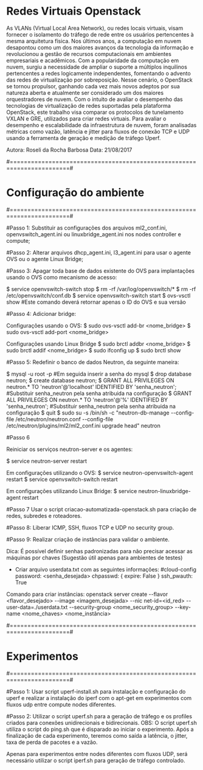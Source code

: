 # Redes Virtuais Openstack

As VLANs (Virtual Local Area Network), ou redes locais virtuais, visam fornecer o isolamento do tráfego de rede entre os usuários pertencentes à mesma arquitetura física. Nos últimos anos, a computação em nuvem desapontou como um dos maiores avanços da tecnologia da informação e revolucionou a gestão de recursos computacionais em ambientes empresariais e acadêmicos. Com a popularidade da computação em nuvem, surgiu a necessidade de ampliar o suporte a múltiplos inquilinos pertencentes a redes logicamente independentes, fomentando o advento das redes de virtualização por sobreposição. Nesse cenário, o OpenStack se tornou propulsor, ganhando cada vez mais novos adeptos por sua natureza aberta e atualmente ser considerado um dos maiores orquestradores de nuvem. Com o intuito de avaliar o desempenho das tecnologias de virtualização de redes suportadas pela plataforma OpenStack, este trabalho visa comparar os protocolos de tunelamento VXLAN e GRE, utilizados para criar redes virtuais. Para avaliar o desempenho e escalabilidade da infraestrutura de nuvem, foram analisadas métricas como vazão, latência e jitter para fluxos de conexão TCP e UDP usando a ferramenta de geração e medição de tráfego Uperf.


Autora: Roseli da Rocha Barbosa
Data: 21/08/2017

#=======================================================================#
# Configuração do ambiente                                              #
#=======================================================================#

#Passo 1:
Substituir as configurações dos arquivos ml2_conf.ini, openvswitch_agent.ini ou linuxbridge_agent.ini nos nodes controller e compute;

#Passo 2:
Alterar arquivos dhcp_agent.ini, l3_agent.ini para usar o agente OVS ou o agente Linux Bridge; 

#Passo 3: 
Apagar toda base de dados existente do OVS para implantações usando o OVS como mecanismo de acesso:

$ service openvswitch-switch stop
$ rm -rf /var/log/openvswitch/*
$ rm -rf /etc/openvswitch/conf.db 
$ service openvswitch-switch start
$ ovs-vsctl show #Este comando deverá retornar apenas o ID do OVS e sua versão

#Passo 4:
Adicionar bridge:

Configurações usando o OVS:
$ sudo ovs-vsctl add-br <nome_bridge>
$ sudo ovs-vsctl add-port <nome_bridge> <interface>

Configurações usando Linux Bridge
$ sudo brctl addbr <nome_bridge>
$ sudo brctl addif <nome_bridge> <interface>
$ sudo ifconfig <nome bridge> up
$ sudo brctl show

#Passo 5:
Redefinir o banco de dados Neutron, da seguinte maneira:

$ mysql -u root -p #Em seguida inserir a senha do mysql
$ drop database neutron;
$ create database neutron;
$ GRANT ALL PRIVILEGES ON neutron.* TO 'neutron'@'localhost' IDENTIFIED BY 'senha_neutron'; #Substituir senha_neutron pela senha atribuida na configuração
$ GRANT ALL PRIVILEGES ON neutron.* TO 'neutron'@'%' IDENTIFIED BY 'senha_neutron'; #Substituir senha_neutron pela senha atribuida na configuração
$ quit
$ sudo su -s /bin/sh -c "neutron-db-manage --config-file /etc/neutron/neutron.conf --config-file /etc/neutron/plugins/ml2/ml2_conf.ini upgrade head" neutron

#Passo 6 

Reiniciar os serviços neutron-server e os agentes:

$ service neutron-server restart

Em configurações utilizando o OVS:
$ service neutron-openvswitch-agent restart
$ service openvswitch-switch restart

Em configurações utilizando Linux Bridge:
$ service neutron-linuxbridge-agent restart

#Passo 7
Usar o script criacao-automatizada-openstack.sh para criação de redes, subredes e roteadores.

#Passo 8:
Liberar ICMP, SSH, fluxos TCP e UDP no security group.

#Passo 9:
Realizar criação de instâncias para validar o ambiente.

Dica: É possível definir senhas padronizadas para não precisar acessar as máquinas por chaves (Sugestão útil apenas para ambientes de testes)

- Criar arquivo userdata.txt com as seguintes informações:
#cloud-config
password: <senha_desejada>
chpasswd: { expire: False }
ssh_pwauth: True

Comando para criar instâncias:
openstack server create --flavor <flavor_desejado> --image <imagem_desejada> --nic net-id=<id_red> --user-data=./userdata.txt --security-group <nome_security_group> --key-name <nome_chaves> <nome_instância>



#=======================================================================#
# Experimentos                                                          #
#=======================================================================#

#Passo 1:
Usar script uperf-install.sh para instalação e configuração do uperf e realizar a instalação do iperf com o apt-get em experimentos com fluxos udp entre compute nodes diferentes.

#Passo 2: 
Utilizar o script uperf.sh para a geração de tráfego e os profiles criados para conexões unidirecionais e bidirecionais. 
OBS: O script uperf.sh utiliza o script do ping.sh que é disparado ao iniciar o experimento. Após a finalização de cada experimento, teremos como saída a latência, o jitter, taxa de perda de pacotes e a vazão.

Apenas para experimentos entre nodes diferentes com fluxos UDP, será necessário utilizar o script iperf.sh para geração de tráfego controlado.

